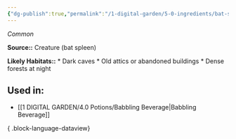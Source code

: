 ```yaml
---
{"dg-publish":true,"permalink":"/1-digital-garden/5-0-ingredients/bat-spleen/","tags":["ingredient","common"]}
---
```


*Common*

**Source::** Creature (bat spleen)

**Likely Habitats::** * Dark caves * Old attics or abandoned buildings * Dense forests at night

## Used in:

- [[1 DIGITAL GARDEN/4.0 Potions/Babbling Beverage\|Babbling Beverage]]

{ .block-language-dataview}



